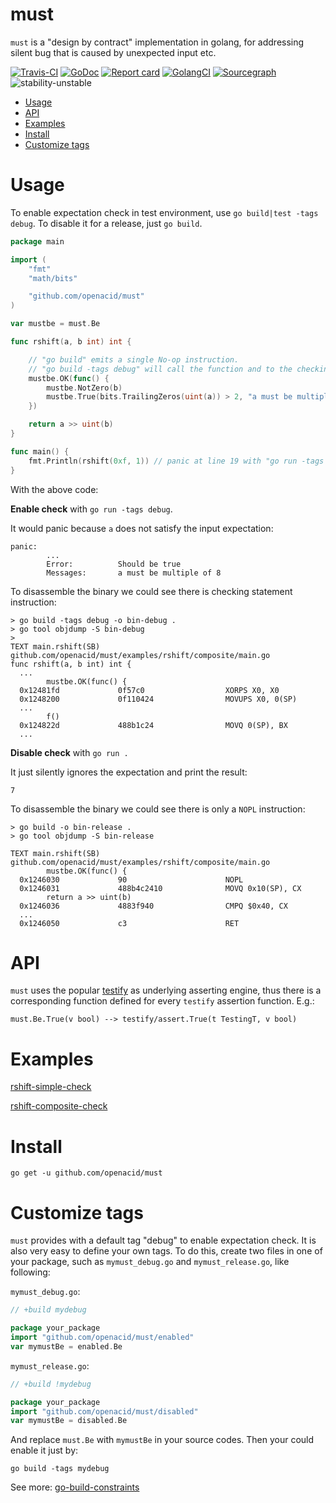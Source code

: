 # must

`must` is a "design by contract" implementation in golang,
for addressing silent bug that is caused by unexpected input etc.

[![Travis-CI](https://api.travis-ci.org/openacid/must.svg?branch=master)](https://travis-ci.org/openacid/must)
[![GoDoc](https://godoc.org/github.com/openacid/must?status.svg)](http://godoc.org/github.com/openacid/must)
[![Report card](https://goreportcard.com/badge/github.com/openacid/must)](https://goreportcard.com/report/github.com/openacid/must)
[![GolangCI](https://golangci.com/badges/github.com/openacid/must.svg)](https://golangci.com/r/github.com/openacid/must)
[![Sourcegraph](https://sourcegraph.com/github.com/openacid/must/-/badge.svg)](https://sourcegraph.com/github.com/openacid/must?badge)
![stability-unstable](https://img.shields.io/badge/stability-unstable-yellow.svg)

<!-- START doctoc generated TOC please keep comment here to allow auto update -->
<!-- DON'T EDIT THIS SECTION, INSTEAD RE-RUN doctoc TO UPDATE -->
 

- [Usage](#usage)
- [API](#api)
- [Examples](#examples)
- [Install](#install)
- [Customize tags](#customize-tags)

<!-- END doctoc generated TOC please keep comment here to allow auto update -->

# Usage

To enable expectation check in test environment, use `go build|test -tags debug`.
To disable it for a release, just `go build`.

```go
package main

import (
	"fmt"
	"math/bits"

	"github.com/openacid/must"
)

var mustbe = must.Be

func rshift(a, b int) int {

	// "go build" emits a single No-op instruction.
	// "go build -tags debug" will call the function and to the checking.
	mustbe.OK(func() {
		mustbe.NotZero(b)
		mustbe.True(bits.TrailingZeros(uint(a)) > 2, "a must be multiple of 8")
	})

	return a >> uint(b)
}

func main() {
	fmt.Println(rshift(0xf, 1)) // panic at line 19 with "go run -tags debug"
}
```

With the above code:

**Enable check** with `go run -tags debug`.

It would panic because `a` does not satisfy the input
expectation:

```
panic:
        ...
        Error:          Should be true
        Messages:       a must be multiple of 8
```

To disassemble the binary we could see there is checking statement instruction:

```
> go build -tags debug -o bin-debug .
> go tool objdump -S bin-debug
>
TEXT main.rshift(SB) github.com/openacid/must/examples/rshift/composite/main.go
func rshift(a, b int) int {
  ...
        mustbe.OK(func() {
  0x12481fd             0f57c0                  XORPS X0, X0
  0x1248200             0f110424                MOVUPS X0, 0(SP)
  ...
        f()
  0x124822d             488b1c24                MOVQ 0(SP), BX
  ...
```

**Disable check** with `go run .`

It just silently ignores the expectation and print the result:

```
7
```

To disassemble the binary we could see there is only a `NOPL` instruction:

```
> go build -o bin-release .
> go tool objdump -S bin-release

TEXT main.rshift(SB) github.com/openacid/must/examples/rshift/composite/main.go
        mustbe.OK(func() {
  0x1246030             90                      NOPL
  0x1246031             488b4c2410              MOVQ 0x10(SP), CX
        return a >> uint(b)
  0x1246036             4883f940                CMPQ $0x40, CX
  ...
  0x1246050             c3                      RET
```


# API

`must` uses the popular [testify](github.com/stretchr/testify) as underlying
asserting engine, thus there is a corresponding function defined for every
`testify` assertion function.
E.g.:

```
must.Be.True(v bool) --> testify/assert.True(t TestingT, v bool)
```


# Examples

[rshift-simple-check](examples/rshift/simple)

[rshift-composite-check](examples/rshift/composite)


# Install

```
go get -u github.com/openacid/must
```


# Customize tags

`must` provides with a default tag "debug" to enable expectation check.
It is also very easy to define your own tags.
To do this, create two files in one of your package, such as `mymust_debug.go` and `mymust_release.go`, like following:

`mymust_debug.go`:

```go
// +build mydebug

package your_package
import "github.com/openacid/must/enabled"
var mymustBe = enabled.Be
```

`mymust_release.go`:

```go
// +build !mydebug

package your_package
import "github.com/openacid/must/disabled"
var mymustBe = disabled.Be
```

And replace `must.Be` with `mymustBe` in your source codes.
Then your could enable it just by:

```
go build -tags mydebug
```

See more: [go-build-constraints](https://golang.org/pkg/go/build/#hdr-Build_Constraints)